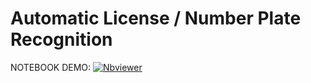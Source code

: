 # Automatic License / Number Plate Recognition

NOTEBOOK DEMO:  [![Nbviewer](https://github.com/jupyter/design/blob/master/logos/Badges/nbviewer_badge.svg)](https://nbviewer.jupyter.org/github/shejz/Automatic-License-Number-Plate-Recognition/blob/main/opencv_anpr.ipynb)
